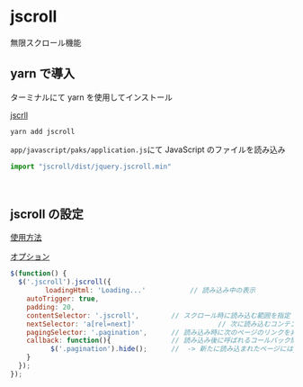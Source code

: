 # jscroll
  
無限スクロール機能

## yarn で導入
ターミナルにて yarn を使用してインストール
  
[jscrll](https://jscroll.com/#/installation)
  
```
yarn add jscroll
```
`app/javascript/paks/application.js`にて JavaScript のファイルを読み込み
```js
import "jscroll/dist/jquery.jscroll.min"
```

<br>

## jscroll の設定
  
[使用方法](https://jscroll.com/#/usage)
  
[オプション](https://jscroll.com/#/configuration)
  
```js
$(function() {
  $('.jscroll').jscroll({
  　　　　loadingHtml: 'Loading...'           // 読み込み中の表示
    autoTrigger: true,　　　　　　　　　　　　　　　　　　　　　　　　　　　　　　　　　　　　// true にする事で要素の一番下までスクロールしたときに、自動で次のコンテンツセットを読み込む
    padding: 20,　　　　　　　　　　　　　　　　　　　　　　　　　　　　　　　　　　　　　　　　　　　　　　　　// autoTriggerがtrueの場合、指定したコンテンツの下から何pxで読み込むか指定
    contentSelector: '.jscroll',        // スクロール時に読み込む範囲を指定
    nextSelector: 'a[rel=next]'    　　　　　　　　　　// 次に読み込むコンテンツの URL 要素
    pagingSelector: '.pagination',      // 読み込み時に次のページのリンクを非表示にする
    callback: function(){               // 読み込み後に呼ばれるコールバック関数を
          $('.pagination').hide();      //  -> 新たに読み込まれたページにはjavascriptが当たらないので、ここに再び次のページのリンクを非表示にする
    }
  });
});
```
